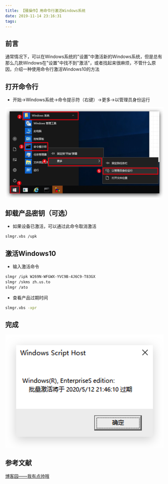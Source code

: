 ```yaml
---
title: 【骚操作】用命令行激活Windows系统
date: 2019-11-14 23:16:31
tags:
---
```


## 前言

通常情况下，可以在Windows系统的"设置"中激活新的Windows系统，但是总有那么几款Windows在"设置"中找不到"激活"，或者找起来很麻烦，不管什么原因，介绍一种使用命令行激活Windows10的方法

<!-- more -->

## 打开命令行

- 开始->Windows系统->命令提示符（右键）->更多->以管理员身份运行

![01.png](/images/20191114231631/01.png)

## 卸载产品密钥（可选）

- 如果设备已激活，可以通过此命令取消激活

``` bash
slmgr.vbs /upk
```

## 激活Windows10

- 输入激活命令

``` bash
slmgr /ipk W269N-WFGWX-YVC9B-4J6C9-T83GX
slmgr /skms zh.us.to
slmgr /ato
```

- 查看产品过期时间

``` bash
slmgr.vbs -xpr
```

## 完成

![02.png](/images/20191114231631/02.png)

## 参考文献

[博客园——我有点帅哦](https://www.cnblogs.com/junjunjun123/p/8548703.html)

